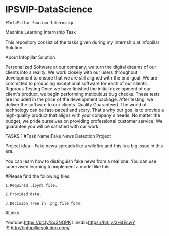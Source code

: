 # IPSVIP-DataScience
  
    #InfoPillar Soution Internship 
Machine Learning Internship Task

This repository consist of the tasks given during my internship at Infopillar Solution.

About Infopillar Solution 



Personalized Software at our company, we turn the digital dreams of our clients into a reality. We work closely with our users throughout development to ensure that we are still aligned with the end-goal. We are committed to producing exceptional software for each of our clients. Rigorous Testing Once we have finished the initial development of our client's product, we begin performing meticulous bug checks. These tests are included in the price of the development package. After testing, we deliver the software to our clients. Quality Guaranteed. The world of technology can be fast-paced and scary. That's why our goal is to provide a high-quality product that aligns with your company's needs. No matter the budget, we pride ourselves on providing professional customer service. We guarantee you will be satisfied with our work.

TASKS 1
#Task Name:Fake News Detection Project

Project idea – Fake news spreads like a wildfire and this is a big issue in this era.

You can learn how to distinguish fake news from a real one. You can use supervised learning to implement a model like this. 

#Please find the following files:

    1.Required .ipynb file.

    2.Provided data.

    3.Decision Tree in .png file form.
#Links

  Youtube:https://bit.ly/3o3NOPK
  Linkdin:https://bit.ly/3H4EcwY
  IS:http://infopillarsolution.com/
